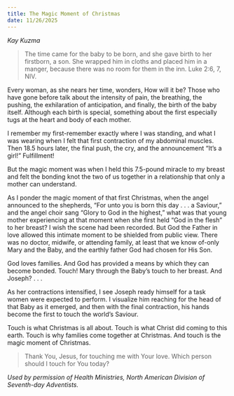 ```yaml
---
title: The Magic Moment of Christmas
date: 11/26/2025
---
```


_Kay Kuzma_

> <p></p>
> The time came for the baby to be born, and she gave birth to her firstborn, a son. She wrapped him in cloths and placed him in a manger, because there was no room for them in the inn. Luke 2:6, 7, NIV.

Every woman, as she nears her time, wonders, How will it be? Those who have gone before talk about the intensity of pain, the breathing, the pushing, the exhilaration of anticipation, and finally, the birth of the baby itself. Although each birth is special, something about the first especially tugs at the heart and body of each mother.

I remember my first-remember exactly where I was standing, and what I was wearing when I felt that first contraction of my abdominal muscles. Then 18.5 hours later, the final push, the cry, and the announcement “It’s a girl!” Fulfillment!

But the magic moment was when I held this 7.5-pound miracle to my breast and felt the bonding knot the two of us together in a relationship that only a mother can understand.

As I ponder the magic moment of that first Christmas, when the angel announced to the shepherds, “For unto you is born this day . . . a Saviour,” and the angel choir sang “Glory to God in the highest,” what was that young mother experiencing at that moment when she first held “God in the flesh” to her breast? I wish the scene had been recorded. But God the Father in love allowed this intimate moment to be shielded from public view. There was no doctor, midwife, or attending family, at least that we know of-only Mary and the Baby, and the earthly father God had chosen for His Son.

God loves families. And God has provided a means by which they can become bonded. Touch! Mary through the Baby’s touch to her breast. And Joseph? . . .

As her contractions intensified, I see Joseph ready himself for a task women were expected to perform. I visualize him reaching for the head of that Baby as it emerged, and then with the final contraction, his hands become the first to touch the world’s Saviour.

Touch is what Christmas is all about. Touch is what Christ did coming to this earth. Touch is why families come together at Christmas. And touch is the magic moment of Christmas.

> <callout></callout>
> Thank You, Jesus, for touching me with Your love. Which person should I touch for You today?

_Used by permission of Health Ministries, North American Division of Seventh-day Adventists._